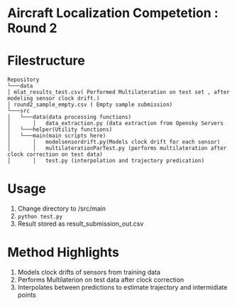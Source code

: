 # Aircraft Localization Competetion : Round 2

# Filestructure
```
Repository
└───data
│ mlat_results_test.csv( Performed Multilateration on test set , after modeling sensor clock drift.)
│ round2_sample_empty.csv ( Empty sample submission)
└───src
│   └───data(data processing functions)
│       │   data_extraction.py (data extraction from Opensky Servers
│   └───helper(Utility functions)
│   └───main(main scripts here)
│       │   modelsensordrift.py(Models clock drift for each sensor)
│       │   multilaterationParTest.py (performs multilateration after clock correction on test data)
│       │   test.py (interpolation and trajectory predication)
```
# Usage

1. Change directory to /src/main
2. ```python test.py```
3. Result stored as result_submission_out.csv

# Method Highlights
1. Models clock drifts of sensors from training data
2. Performs Multilaterion on test data after clock correction
3. Interpolates between predictions to estimate trajectory and intermidiate points 


